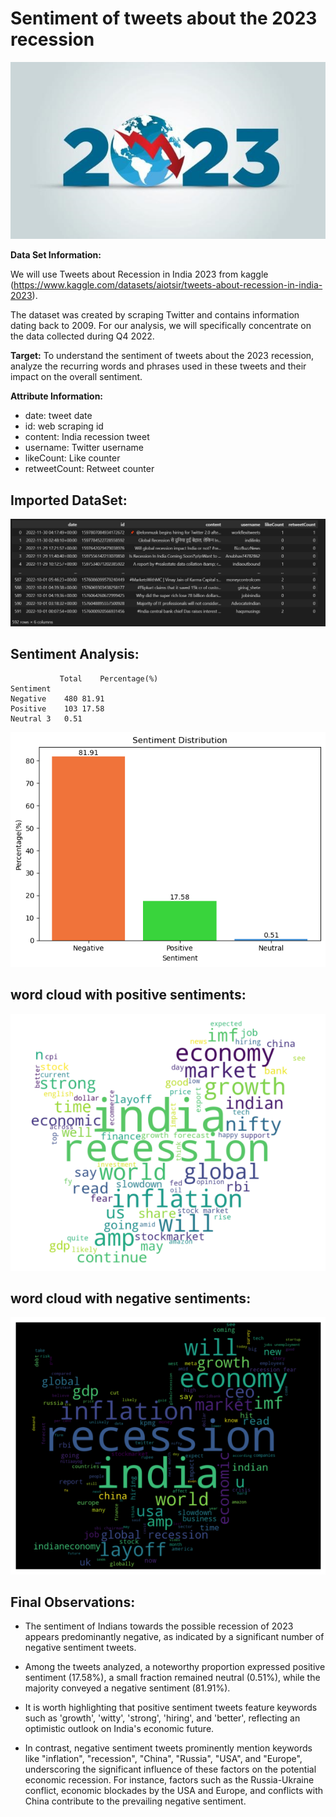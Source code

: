 # **Sentiment of tweets about the 2023 recession**

![alt text](https://github.com/Cristhian-Ninanya/2023_Recession_Sentiment_Analysis/blob/main/Images/recession_2023.jpg?raw=true)

**Data Set Information:**

We will use Tweets about Recession in India 2023 from kaggle (https://www.kaggle.com/datasets/aiotsir/tweets-about-recession-in-india-2023).

The dataset was created by scraping Twitter and contains information dating back to 2009. For our analysis, we will specifically concentrate on the data collected during Q4 2022.

**Target:**
To understand the sentiment of tweets about the 2023 recession, analyze the recurring words and phrases used in these tweets and their impact on the overall sentiment.

**Attribute Information:**

* date: tweet date
* id: web scraping id
* content: India recession tweet
* username: Twitter username
* likeCount: Like counter
* retweetCount: Retweet counter

## Imported DataSet:

![alt text](https://github.com/Cristhian-Ninanya/2023_Recession_Sentiment_Analysis/blob/main/Images/Dataset.jpg?raw=true)

## Sentiment Analysis:

```
	       Total	Percentage(%)
Sentiment		
Negative	480	81.91
Positive	103	17.58
Neutral	3	0.51
```

![alt text](https://github.com/Cristhian-Ninanya/2023_Recession_Sentiment_Analysis/blob/main/Images/Sentiment_dist.png?raw=true)


## word cloud with positive sentiments:

![alt text](https://github.com/Cristhian-Ninanya/2023_Recession_Sentiment_Analysis/blob/main/Images/positive_sent.png?raw=true)

## word cloud with negative sentiments:

![alt text](https://github.com/Cristhian-Ninanya/2023_Recession_Sentiment_Analysis/blob/main/Images/negative_sent.png?raw=true)

## Final Observations:

* The sentiment of Indians towards the possible recession of 2023 appears predominantly negative, as indicated by a significant number of negative sentiment tweets.

* Among the tweets analyzed, a noteworthy proportion expressed positive sentiment (17.58%), a small fraction remained neutral (0.51%), while the majority conveyed a negative sentiment (81.91%).

* It is worth highlighting that positive sentiment tweets feature keywords such as 'growth', 'witty', 'strong', 'hiring', and 'better', reflecting an optimistic outlook on India's economic future.

* In contrast, negative sentiment tweets prominently mention keywords like "inflation", "recession", "China", "Russia", "USA", and "Europe", underscoring the significant influence of these factors on the potential economic recession. For instance, factors such as the Russia-Ukraine conflict, economic blockades by the USA and Europe, and conflicts with China contribute to the prevailing negative sentiment.
